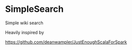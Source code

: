 # SimpleSearch
Simple wiki search

Heavily inspired by

https://github.com/deanwampler/JustEnoughScalaForSpark
